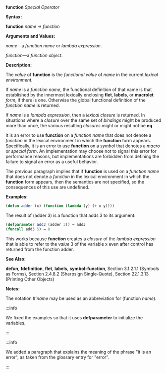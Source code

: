 **function** *Special Operator* 



**Syntax:** 



**function** *name → function* 



**Arguments and Values:** 



*name*—a *function name* or *lambda expression*. 



*function*—a *function object*. 



**Description:** 



The *value* of **function** is the *functional value* of *name* in the current *lexical environment*. 



If *name* is a *function name*, the functional definition of that name is that established by the innermost lexically enclosing **flet**, **labels**, or **macrolet** *form*, if there is one. Otherwise the global functional definition of the *function name* is returned. 



If *name* is a *lambda expression*, then a *lexical closure* is returned. In situations where a *closure* over the same set of *bindings* might be produced more than once, the various resulting *closures* might or might not be **eq**. 



It is an error to use **function** on a *function name* that does not denote a *function* in the lexical environment in which the **function** form appears. Specifically, it is an error to use **function** on a *symbol* that denotes a *macro* or *special form*. An implementation may choose not to signal this error for performance reasons, but implementations are forbidden from defining the failure to signal an error as a useful behavior. 


The previous paragraph implies that if **function** is used on a *function name* that does not denote a *function* in the lexical environment in which the **function** form appears, then the semantics are not specified, so the consequences of this use are undefined.


**Examples:**
```lisp
(defun adder (x) (function (lambda (y) (+ x y)))) 
```

The result of (adder 3) is a function that adds 3 to its argument: 

```lisp
(defparameter add3 (adder 3)) → add3
(funcall add3 5) → 8 
```

This works because **function** creates a *closure* of the *lambda expression* that is able to refer to the *value* 3 of the variable x even after control has returned from the function adder. 


**See Also:** 



**defun**, **fdefinition**, **flet**, **labels**, **symbol-function**, Section 3.1.2.1.1 (Symbols as Forms), Section 2.4.8.2 (Sharpsign Single-Quote), Section 22.1.3.13 (Printing Other Objects) 


**Notes:** 



The notation #’*name* may be used as an abbreviation for (function *name*). 



:::info

We fixed the examples so that it uses **defparameter** to initialize
the variables.

:::


:::info

We added a paragraph that explains the meaning of  the phrase "it is an error", as taken from the glossary entry for "error".

:::

